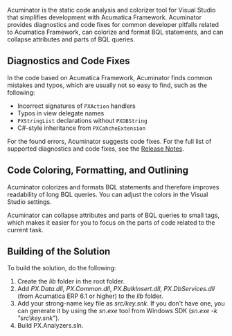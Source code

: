 Acuminator is the static code analysis and colorizer tool for Visual Studio that simplifies development with Acumatica Framework. 
Acuminator provides diagnostics and code fixes for common developer pitfalls related to Acumatica Framework, can colorize and format BQL statements, and can collapse attributes and parts of BQL queries.

## Diagnostics and Code Fixes
In the code based on Acumatica Framework, Acuminator finds common mistakes and typos, which are usually not so easy to find, such as the following:
* Incorrect signatures of `PXAction` handlers
* Typos in view delegate names
* `PXStringList` declarations without `PXDBString`
* C#-style inheritance from `PXCahcheExtension`

For the found errors, Acuminator suggests code fixes. For the full list of supported diagnostics and code fixes, see the [Release Notes](docs/ReleaseNotes.md). 

## Code Coloring, Formatting, and Outlining
Acuminator colorizes and formats BQL statements and therefore improves readability of long BQL queries. You can adjust the colors in the Visual Studio settings.

Acuminator can collapse attributes and parts of BQL queries to small tags, which makes it easier for you to focus on the parts of code related to the current task.

## Building of the Solution
To build the solution, do the following:
1. Create the _lib_ folder in the root folder. 
2. Add _PX.Data.dll_, _PX.Common.dll_, _PX.BulkInsert.dll_, _PX.DbServices.dll_ (from Acumatica ERP 6.1 or higher) to the _lib_ folder.
3. Add your strong-name key file as _src/key.snk_. If you don't have one, you can generate it by using the _sn.exe_ tool from Windows SDK (_sn.exe -k "src\key.snk"_).
4. Build PX.Analyzers.sln.
